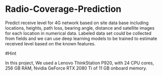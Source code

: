 # Radio-Coverage-Prediction

Predict receive level for 4G network based on site data base including locations, heights, path loss, bearing angle, distance and satellite images for each location in numerical data.
Labeled data set could be collected from fields and we can use deep learning models to be trained to estimate received level based on the known features.

#Hint

In this project, We used a Lenovo ThinkStation P920, with 24 CPU cores, 256 GB RAM, Nvidia GeForce RTX 2080 Ti of 11 GB onboard memory.
